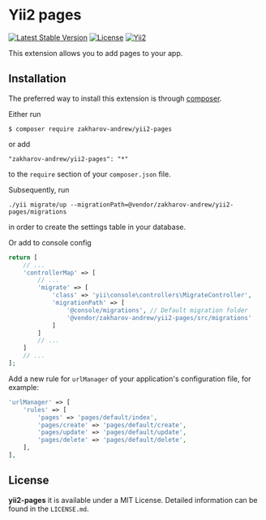 # Yii2 pages

[![Latest Stable Version](https://poser.pugx.org/zakharov-andrew/yii2-pages/v/stable)](https://packagist.org/packages/zakharov-andrew/yii2-pages)
[![License](https://poser.pugx.org/zakharov-andrew/yii2-pages/license)](https://packagist.org/packages/zakharov-andrew/yii2-pages)
[![Yii2](https://img.shields.io/badge/Powered_by-Yii_Framework-green.svg?style=flat)](http://www.yiiframework.com/)

This extension allows you to add pages to your app.

## Installation

The preferred way to install this extension is through [composer](http://getcomposer.org/download/).

Either run

```
$ composer require zakharov-andrew/yii2-pages
```
or add

```
"zakharov-andrew/yii2-pages": "*"
```

to the ```require``` section of your ```composer.json``` file.

Subsequently, run

```
./yii migrate/up --migrationPath=@vendor/zakharov-andrew/yii2-pages/migrations
```

in order to create the settings table in your database.

Or add to console config

```php
return [
    // ...
    'controllerMap' => [
        // ...
        'migrate' => [
            'class' => 'yii\console\controllers\MigrateController',
            'migrationPath' => [
                '@console/migrations', // Default migration folder
                '@vendor/zakharov-andrew/yii2-pages/src/migrations'
            ]
        ]
        // ...
    ]
    // ...
];
```

Add a new rule for `urlManager` of your application's configuration file, for example:

```php
'urlManager' => [
    'rules' => [
        'pages' => 'pages/default/index',
        'pages/create' => 'pages/default/create',
        'pages/update' => 'pages/default/update',
        'pages/delete' => 'pages/default/delete',
    ],
],
```

## License

**yii2-pages** it is available under a MIT License. Detailed information can be found in the `LICENSE.md`.
